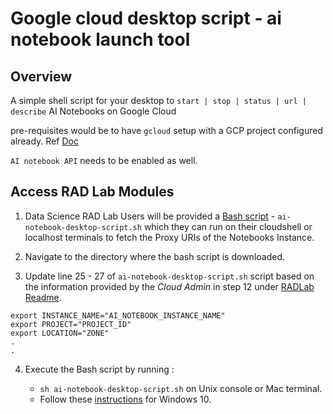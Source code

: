 # Google cloud desktop script - ai notebook launch tool

## Overview

 A simple shell script for your desktop to `start | stop | status | url | describe`  AI Notebooks on Google Cloud

 pre-requisites would be to have `gcloud` setup with a GCP project configured already. Ref [Doc](https://cloud.google.com/sdk/docs/install)

`AI notebook API` needs to be enabled as well.

## Access RAD Lab Modules

1. Data Science RAD Lab Users will be provided a [Bash script](https://github.com/GPS-Demos/radlab/blob/312e841c4062c91b9450ad534623531f4f5d6f9f/gcp-ai-notebook-tools/ai-notebook-desktop-script.sh) - `ai-notebook-desktop-script.sh` which they can run on their cloudshell or localhost  terminals to fetch the Proxy URIs of the Notebooks Instance.

2. Navigate to the directory where the bash script is downloaded.

3. Update line 25 - 27 of `ai-notebook-desktop-script.sh` script based on the information provided by the _Cloud Admin_ in step 12 under [RADLab Readme](https://github.com/GPS-Demos/radlab/blob/bd749828f7fb105ed5d76f4f813c35a2bdce2d3a/README.md).
```
export INSTANCE_NAME="AI_NOTEBOOK_INSTANCE_NAME"
export PROJECT="PROJECT_ID"
export LOCATION="ZONE"
.
.
```

4. Execute the Bash script by running : 

    * `sh ai-notebook-desktop-script.sh` on Unix console or Mac terminal.
    *  Follow these [instructions](https://www.howtogeek.com/261591/how-to-create-and-run-bash-shell-scripts-on-windows-10/) for Windows 10.